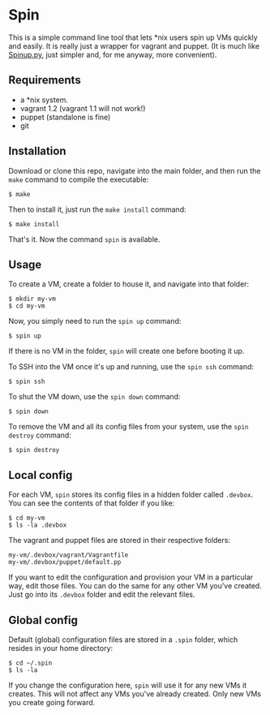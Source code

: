 Spin
====

This is a simple command line tool that lets *nix users spin up VMs quickly and easily. It is really just a wrapper for vagrant and puppet. (It is much like [Spinup.py](https://github.com/jpaasch/Spinup.py), just simpler and, for me anyway, more convenient).


Requirements
------------

- a *nix system.
- vagrant 1.2 (vagrant 1.1 will not work!)
- puppet (standalone is fine)
- git


Installation
------------

Download or clone this repo, navigate into the main folder, and then run the `make` command to compile the executable: 

    $ make

Then to install it, just run the `make install` command:

    $ make install

That's it. Now the command `spin` is available.


Usage
-----

To create a VM, create a folder to house it, and navigate into that folder:

    $ mkdir my-vm
    $ cd my-vm

Now, you simply need to run the `spin up` command:

    $ spin up

If there is no VM in the folder, `spin` will create one before booting it up. 

To SSH into the VM once it's up and running, use the `spin ssh` command:

    $ spin ssh

To shut the VM down, use the `spin down` command:

    $ spin down

To remove the VM and all its config files from your system, use the `spin destroy` command:

    $ spin destroy


Local config
------------

For each VM, `spin` stores its config files in a hidden folder called `.devbox`. You can see the contents of that folder if you like:

    $ cd my-vm
    $ ls -la .devbox

The vagrant and puppet files are stored in their respective folders:

    my-vm/.devbox/vagrant/Vagrantfile
    my-vm/.devbox/puppet/default.pp

If you want to edit the configuration and provision your VM in a particular way, edit those files. You can do the same for any other VM you've created. Just go into its `.devbox` folder and edit the relevant files.


Global config
-------------

Default (global) configuration files are stored in a `.spin` folder, which resides in your home directory:

    $ cd ~/.spin
    $ ls -la 

If you change the configuration here, `spin` will use it for any new VMs it creates. This will not affect any VMs you've already created. Only new VMs you create going forward.



